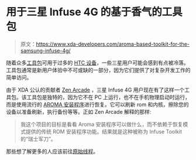 # 用于三星 Infuse 4G 的基于香气的工具包

> 原文：<https://www.xda-developers.com/aroma-based-toolkit-for-the-samsung-infuse-4g/>

随着众多[工具包](http://www.xda-developers.com/android/all-in-one-toolkit-for-htc-one-x-one-s-mytouch-4g-slide-amaze-4g-rezound-and-vivid/)可用于过多的 [HTC 设备](http://www.xda-developers.com/android/easy-s-off-for-amaze-vivid-rezound-and-mytouch-4g-slide/)，一些三星用户可能会感到有点被冷落。工具包通常是新用户体验中不可或缺的一部分，因为它们提供了对复杂开发工作的简单访问。

由于 XDA 公认的贡献者 [Zen Arcade](http://forum.xda-developers.com/member.php?u=4520272) ，三星 Infuse 4G 用户现在有了这样一个工具包。该工具包是独特的，因为它不在 PC 上运行，也不在手机物理启动时运行，而是使用流行的 [AROMA 安装程序](http://www.xda-developers.com/android/touch-and-customizable-rom-installer-aroma/)进行恢复。它可以刷新 rom 和内核，擦除您的设备以准备刷新，执行备份等等。正如 Zen Arcade 解释的那样:

> 我这个项目的目标是看看 Aroma 安装程序可以做什么，而不依赖于恢复模式提供的传统 ROM 安装程序功能。结果就是这种被称为 Infuse Toolkit 的“瑞士军刀”。

那些想了解更多的人应该前往[原始线程](http://forum.xda-developers.com/showthread.php?t=1702026)。